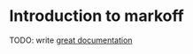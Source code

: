 # Introduction to markoff

TODO: write [great documentation](http://jacobian.org/writing/great-documentation/what-to-write/)

